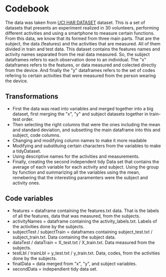 # Codebook
The data was taken from [UCI HAR DATASET](https://d396qusza40orc.cloudfront.net/getdata%2Fprojectfiles%2FUCI%20HAR%20Dataset.zip) dataset.
This is a set of datasets that presents an experiment realized in 30 volunteers, performing different activities and using a smartphone to measure certain functions.
From this data, we know that its formed from three main parts. That are the subject, the data (features) and the activities that are measured. All of them divided in train and test data. 
This dataset contains the features names and activity names separated from the real data measured.
So, the subject dataframes refers to each observation done to an individual.
The "x" dataframes refers to the features, or data measured and colected directly from the device.
And finally the "y" dataframes refers to the set of codes refering to certain activities that were measured from the person wearing the device.

## Transformations 
* First the data was read into variables and merged together into a big dataset, first merging the "x", "y" and subject datasets together in train-test order.
* Then selecting the right columns that were the ones including the mean and standard deviation, and subsetting the main dataframe into this and subject, code columns.
* Changing and modifying column names to make it more readable
* Modifying and substituing certain characters from the variables to make a tidyDataset. 
* Using descriptive names for the activities and measurements.
* Finally, creating the second independent tidy Data set that contains the average of each variable for each activity and subject. Using the group by function and summarizing all the variables using the mean, remebering that the interesting paramenters were the subject and activity ones.

## Code variables
* features = dataframe containing the features.txt data. That is the labels of all the features, data that was measured, from the subjects.
* activityNames = dataframe containing the activity_labels.txt. Labels of the activities done by the subjects.
* subjectTest / subjectTrain = dataframes containing subject_test.txt / subject_train.txt. Data containing the subject data.
* dataTest / dataTrain = X_test.txt / X_train.txt. Data measured from the subjects.
* testLbl / trainLbl = y_test.txt  / y_train.txt. Data, codes, from the activities done by the subjects.
* finalData = data merged from "x", "y", and subject variables.
* secondData = independient tidy data set.
